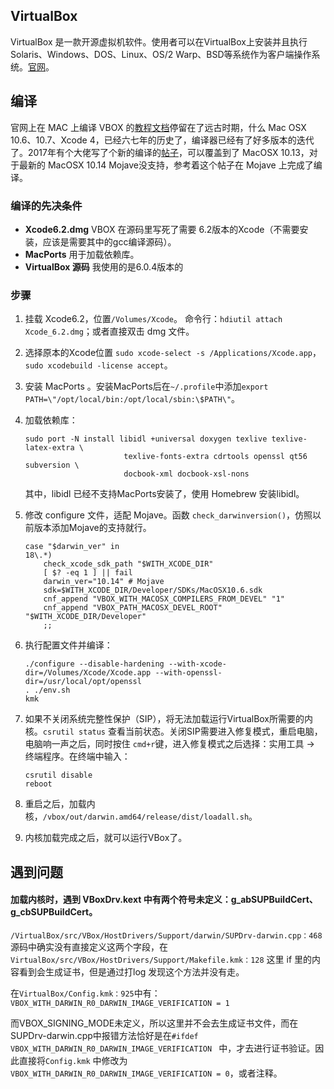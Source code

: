 ## VirtualBox

VirtualBox 是一款开源虚拟机软件。使用者可以在VirtualBox上安装并且执行Solaris、Windows、DOS、Linux、OS/2 Warp、BSD等系统作为客户端操作系统。[官网](https://www.virtualbox.org/)。

## 编译

官网上在 MAC 上编译 VBOX 的[教程文档](https://www.virtualbox.org/wiki/Mac%20OS%20X%20build%20instructions)停留在了远古时期，什么 Mac OSX 10.6、10.7、Xcode 4，已经六七年的历史了，编译器已经有了好多版本的迭代了。2017年有个大佬写了个新的编译的[帖子](https://forums.virtualbox.org/viewtopic.php?f=10&t=83521)，可以覆盖到了 MacOSX 10.13，对于最新的 MacOSX 10.14 Mojave没支持，参考着这个帖子在 Mojave 上完成了编译。

### 编译的先决条件

* **Xcode6.2.dmg** VBOX 在源码里写死了需要 6.2版本的Xcode（不需要安装，应该是需要其中的gcc编译源码）。
* **MacPorts** 用于加载依赖库。
* **VirtualBox 源码** 我使用的是6.0.4版本的

### 步骤

1. 挂载 Xcode6.2，位置`/Volumes/Xcode`。 命令行：`hdiutil attach Xcode_6.2.dmg`；或者直接双击 dmg 文件。
2. 选择原本的Xcode位置 `sudo xcode-select -s /Applications/Xcode.app`，
`sudo xcodebuild -license accept`。
3. 安装 MacPorts 。安装MacPorts后在`~/.profile`中添加`export PATH=\"/opt/local/bin:/opt/local/sbin:\$PATH\"`。
4. 加载依赖库：

	```
	sudo port -N install libidl +universal doxygen texlive texlive-latex-extra \
                          texlive-fonts-extra cdrtools openssl qt56 subversion \
                          docbook-xml docbook-xsl-nons
	```
	其中，libidl 已经不支持MacPorts安装了，使用 Homebrew 安装libidl。
5. 修改 configure 文件，适配 Mojave。函数 `check_darwinversion()`，仿照以前版本添加Mojave的支持就行。

	```
	case "$darwin_ver" in
	18\.*)
        check_xcode_sdk_path "$WITH_XCODE_DIR"
        [ $? -eq 1 ] || fail
        darwin_ver="10.14" # Mojave
        sdk=$WITH_XCODE_DIR/Developer/SDKs/MacOSX10.6.sdk
        cnf_append "VBOX_WITH_MACOSX_COMPILERS_FROM_DEVEL" "1"
        cnf_append "VBOX_PATH_MACOSX_DEVEL_ROOT" "$WITH_XCODE_DIR/Developer"
        ;;
	```
6. 执行配置文件并编译： 

	```
	./configure --disable-hardening --with-xcode-dir=/Volumes/Xcode/Xcode.app --with-openssl-dir=/usr/local/opt/openssl
	. ./env.sh
	kmk
	```
7. 如果不关闭系统完整性保护（SIP），将无法加载运行VirtualBox所需要的内核。`csrutil status` 查看当前状态。关闭SIP需要进入修复模式，重启电脑，电脑响一声之后，同时按住 `cmd+r`键，进入修复模式之后选择：实用工具 -> 终端程序。在终端中输入：
	
	```
	csrutil disable
	reboot
	```
8. 重启之后，加载内核，`/vbox/out/darwin.amd64/release/dist/loadall.sh`。
9. 内核加载完成之后，就可以运行VBox了。

## 遇到问题

#### 加载内核时，遇到 VBoxDrv.kext 中有两个符号未定义：g\_abSUPBuildCert、g\_cbSUPBuildCert。

`/VirtualBox/src/VBox/HostDrivers/Support/darwin/SUPDrv-darwin.cpp：468`源码中确实没有直接定义这两个字段，在`VirtualBox/src/VBox/HostDrivers/Support/Makefile.kmk：128` 这里 if 里的内容看到会生成证书，但是通过打log 发现这个方法并没有走。

在`VirtualBox/Config.kmk：925`中有：`VBOX_WITH_DARWIN_R0_DARWIN_IMAGE_VERIFICATION = 1`

而VBOX\_SIGNING\_MODE未定义，所以这里并不会去生成证书文件，而在 SUPDrv-darwin.cpp中报错方法恰好是在`#ifdef VBOX_WITH_DARWIN_R0_DARWIN_IMAGE_VERIFICATION
` 中，才去进行证书验证。因此直接将`Config.kmk` 中修改为`VBOX_WITH_DARWIN_R0_DARWIN_IMAGE_VERIFICATION = 0`，或者注释。	
	